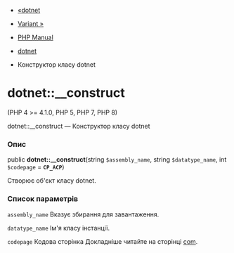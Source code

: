 - [«dotnet](class.dotnet.md)
- [Variant »](class.variant.md)

- [PHP Manual](index.md)
- [dotnet](class.dotnet.md)
- Конструктор класу dotnet

# dotnet::\_\_construct

(PHP 4 \>= 4.1.0, PHP 5, PHP 7, PHP 8)

dotnet::\_\_construct — Конструктор класу dotnet

### Опис

public **dotnet::\_\_construct**(string `$assembly_name`, string
`$datatype_name`, int `$codepage` = **`CP_ACP`**)

Створює об'єкт класу dotnet.

### Список параметрів

`assembly_name`
Вказує збирання для завантаження.

`datatype_name`
Ім'я класу інстанції.

`codepage`
Кодова сторінка Докладніше читайте на сторінці [com](class.com.md).
